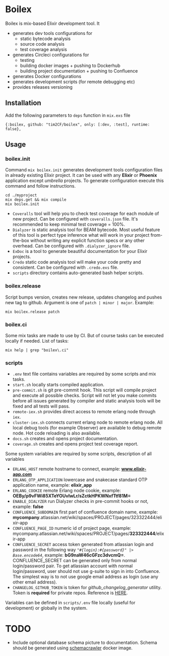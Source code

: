 # Boilex

Boilex is mix-based Elixir development tool. It

- generates dev tools configurations for
  - static bytecode analysis
  - source code analysis
  - test coverage analysis
- generates Circleci configurations for
  - testing
  - building docker images + pushing to Dockerhub
  - building project documentation + pushing to Confluence
- generates Docker configurations
- generates development scripts (for remote debugging etc)
- provides releases versioning

## Installation

Add the following parameters to `deps` function in `mix.exs` file

```
{:boilex, github: "tim2CF/boilex", only: [:dev, :test], runtime: false},
```

## Usage

### boilex.init

Command `mix boilex.init` generates development tools configuration files in already existing Elixir project. It can be used with any **Elixir** or **Phoenix** application except *umbrella* projects. To generate configuration execute this command and follow instructions.

```
cd ./myproject
mix deps.get && mix compile
mix boilex.init
```

- `Coveralls` tool will help you to check test coverage for each module of new project. Can be configured with `coveralls.json` file. It's recommended to keep minimal test coverage = 100%.
- `Dialyzer` is static analysis tool for BEAM bytecode. Most useful feature of this tool is perfect type inference what will work in your project from-the-box without writing any explicit function specs or any other overhead. Can be configured with `.dialyzer_ignore` file.
- `ExDoc` is a tool to generate beautiful documentation for your Elixir projects.
- `Credo` static code analysis tool will make your code pretty and consistent. Can be configured with `.credo.exs` file.
- `scripts` directory contains auto-generated bash helper scripts.

### boilex.release

Script bumps version, creates new release, updates changelog and pushes new tag to github. Argument is one of `patch | minor | major`. Example:

```
mix boilex.release patch
```

### boilex.ci

Some mix tasks are made to use by CI. But of course tasks can be executed locally if needed. List of tasks:

```
mix help | grep "boilex\.ci"
```

### scripts

- `.env` text file contains variables are required by some scripts and mix tasks.
- `start.sh` locally starts compiled application.
- `pre-commit.sh` is git pre-commit hook. This script will compile project and execute all possible checks. Script will not let you make commits before all issues generated by compiler and static analysis tools will be fixed and all tests will pass.
- `remote-iex.sh` provides direct access to remote erlang node through `iex`.
- `cluster-iex.sh` connects current erlang node to remote erlang node. All local debug tools (for example Observer) are available to debug remote node. Hot code reloading is also available.
- `docs.sh` creates and opens project documentation.
- `coverage.sh` creates and opens project test coverage report.

Some system variables are required by some scripts, description of all variables

- `ERLANG_HOST` remote hostname to connect, example: **www.elixir-app.com**
- `ERLANG_OTP_APPLICATION` lowercase and snakecase standard OTP application name, example: **elixir_app**
- `ERLANG_COOKIE` remote Erlang node cookie, example: **OEBy/p9vFWi85XTeYOUvIwLr/sZctkHPKWNxfTtf81M=**
- `ENABLE_DIALYZER` run Dialyzer checks in pre-commit hooks or not, example: **false**
- `CONFLUENCE_SUBDOMAIN` first part of confluence domain name, example: **mycompany**.atlassian.net/wiki/spaces/PROJECT/pages/323322444/elixir-app
- `CONFLUENCE_PAGE_ID` numeric id of project page, example: mycompany.atlassian.net/wiki/spaces/PROJECT/pages/**323322444**/elixir-app
- `CONFLUENCE_SECRET` access token generated from atlassian login and password in the following way *`"#{login}:#{password}" |> Base.encode64`*, example: **bG9naW46cGFzc3dvcmQ=**. CONFLUENCE_SECRET can be generated only from normal login/password pair. To get atlassian account with normal login/password, user should not use g-suite to sign in into Confluence. The simplest way is to not use google email address as login (use any other email address).
- `CHANGELOG_GITHUB_TOKEN` is token for *github_changelog_generator* utility. Token is **required** for private repos. Reference is [HERE](https://github.com/skywinder/github-changelog-generator#github-token).

Variables can be defined in `scripts/.env` file locally (useful for development) or globally in the system.

# TODO

- Include optional database schema picture to documentation. Schema should be generated using [schemacrawler](https://hub.docker.com/r/sualeh/schemacrawler/) docker image.
